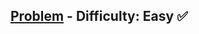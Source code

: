 [Problem](https://www.hackerrank.com/challenges/30-interfaces/problem) - Difficulty: Easy :white_check_mark:
---


